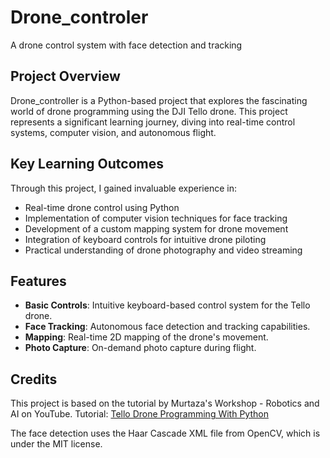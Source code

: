 # Drone_controler
A drone control system with face detection and tracking


## Project Overview

Drone_controller is a Python-based project that explores the fascinating world of drone programming using the DJI Tello drone. This project represents a significant learning journey, diving into real-time control systems, computer vision, and autonomous flight.

## Key Learning Outcomes

Through this project, I gained invaluable experience in:

- Real-time drone control using Python
- Implementation of computer vision techniques for face tracking
- Development of a custom mapping system for drone movement
- Integration of keyboard controls for intuitive drone piloting
- Practical understanding of drone photography and video streaming

## Features

- **Basic Controls**: Intuitive keyboard-based control system for the Tello drone.
- **Face Tracking**: Autonomous face detection and tracking capabilities.
- **Mapping**: Real-time 2D mapping of the drone's movement.
- **Photo Capture**: On-demand photo capture during flight.

## Credits
This project is based on the tutorial by Murtaza's Workshop - Robotics and AI on YouTube.
Tutorial: [Tello Drone Programming With Python](https://youtu.be/LmEcyQnfpDA)

The face detection uses the Haar Cascade XML file from OpenCV, which is under the MIT license.
